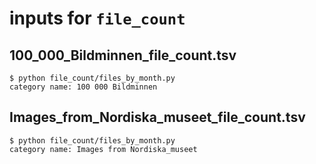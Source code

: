 # inputs for `file_count`

## 100_000_Bildminnen_file_count.tsv

```console
$ python file_count/files_by_month.py
category name: 100 000 Bildminnen
```

## Images_from_Nordiska_museet_file_count.tsv

```console
$ python file_count/files_by_month.py
category name: Images from Nordiska_museet
```
